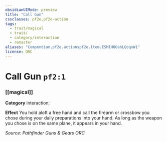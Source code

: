 ```yaml
---
obsidianUIMode: preview
title: "Call Gun"
cssclasses: pf2e,pf2e-action
tags:
  - trait/magical
  - trait/
  - category/interaction
  - remaster
aliases: "Compendium.pf2e.actionspf2e.Item.ESMIHOOahLQoqxW1"
license: ORC
---
```

# Call Gun `pf2:1`

### [[magical]]

**Category** interaction; 




**Effect** You hold aloft a free hand and call the firearm or crossbow you chose during your daily preparations into your hand. As long as the weapon you chose is on the same plane, it appears in your hand.

*Source: Pathfinder Guns & Gears*
*ORC*